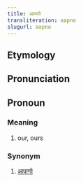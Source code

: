```yaml
---
title: आपणो
transliteration: aapno
slugurl: aapno
---
```

## Etymology

## Pronunciation

## Pronoun
### Meaning
1. our, ours

### Synonym
1. [आपाणो](aapaano)